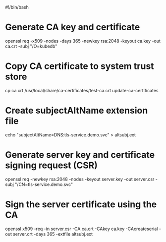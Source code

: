 #!/bin/bash

# Generate CA key and certificate
openssl req -x509 -nodes -days 365 -newkey rsa:2048 -keyout ca.key -out ca.crt -subj "/O=kubedb"

# Copy CA certificate to system trust store
cp ca.crt /usr/local/share/ca-certificates/test-ca.crt
update-ca-certificates

# Create subjectAltName extension file
echo "subjectAltName=DNS:tls-service.demo.svc" > altsubj.ext

# Generate server key and certificate signing request (CSR)
openssl req -newkey rsa:2048 -nodes -keyout server.key -out server.csr -subj "/CN=tls-service.demo.svc"

# Sign the server certificate using the CA
openssl x509 -req -in server.csr -CA ca.crt -CAkey ca.key -CAcreateserial -out server.crt -days 365 -extfile altsubj.ext
